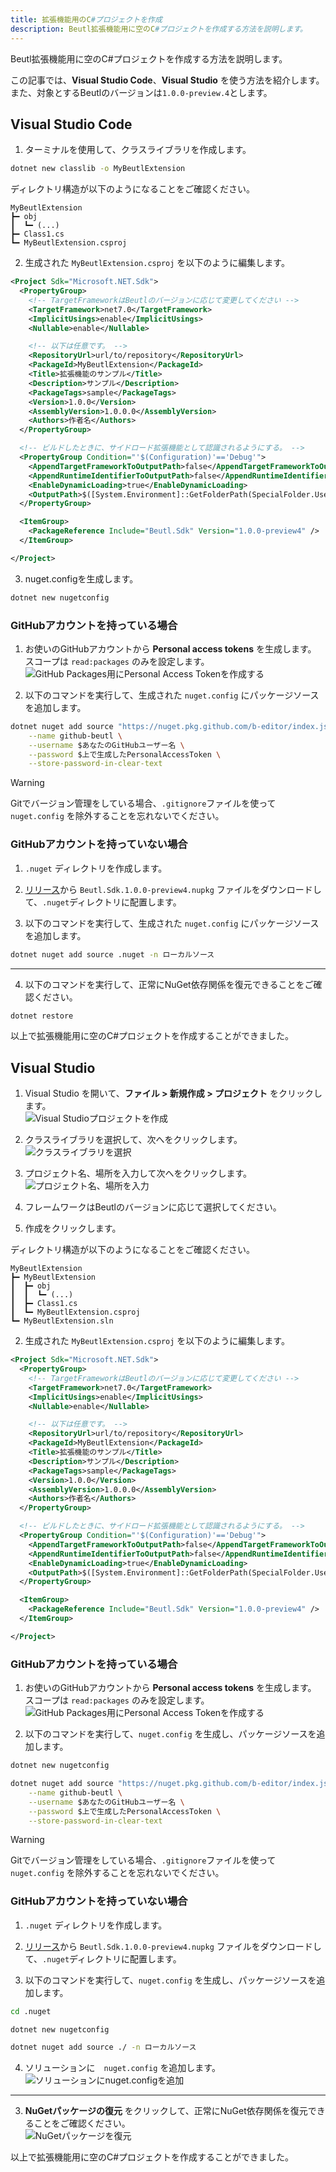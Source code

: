 ```yaml
---
title: 拡張機能用のC#プロジェクトを作成
description: Beutl拡張機能用に空のC#プロジェクトを作成する方法を説明します。
---
```


Beutl拡張機能用に空のC#プロジェクトを作成する方法を説明します。

この記事では、__Visual Studio Code__、__Visual Studio__ を使う方法を紹介します。
また、対象とするBeutlのバージョンは`1.0.0-preview.4`とします。

## Visual Studio Code
1. ターミナルを使用して、クラスライブラリを作成します。  
```sh
dotnet new classlib -o MyBeutlExtension
```

ディレクトリ構造が以下のようになることをご確認ください。
```
MyBeutlExtension
┣━ obj
┃  ┗━ (...)
┣━ Class1.cs
┗━ MyBeutlExtension.csproj
```

2. 生成された `MyBeutlExtension.csproj` を以下のように編集します。
```xml
<Project Sdk="Microsoft.NET.Sdk">
  <PropertyGroup>
    <!-- TargetFrameworkはBeutlのバージョンに応じて変更してください -->
    <TargetFramework>net7.0</TargetFramework>
    <ImplicitUsings>enable</ImplicitUsings>
    <Nullable>enable</Nullable>

    <!-- 以下は任意です。 -->
    <RepositoryUrl>url/to/repository</RepositoryUrl>
    <PackageId>MyBeutlExtension</PackageId>
    <Title>拡張機能のサンプル</Title>
    <Description>サンプル</Description>
    <PackageTags>sample</PackageTags>
    <Version>1.0.0</Version>
    <AssemblyVersion>1.0.0.0</AssemblyVersion>
    <Authors>作者名</Authors>
  </PropertyGroup>

  <!-- ビルドしたときに、サイドロード拡張機能として認識されるようにする。 -->
  <PropertyGroup Condition="'$(Configuration)'=='Debug'">
    <AppendTargetFrameworkToOutputPath>false</AppendTargetFrameworkToOutputPath>
    <AppendRuntimeIdentifierToOutputPath>false</AppendRuntimeIdentifierToOutputPath>
    <EnableDynamicLoading>true</EnableDynamicLoading>
    <OutputPath>$([System.Environment]::GetFolderPath(SpecialFolder.UserProfile))\.beutl\sideloads\$(AssemblyName)</OutputPath>
  </PropertyGroup>

  <ItemGroup>
    <PackageReference Include="Beutl.Sdk" Version="1.0.0-preview4" />
  </ItemGroup>

</Project>
```

3. nuget.configを生成します。
```sh
dotnet new nugetconfig
```

### GitHubアカウントを持っている場合

1. お使いのGitHubアカウントから __Personal access tokens__ を生成します。  
   スコープは `read:packages` のみを設定します。  
![GitHub Packages用にPersonal Access Tokenを作成する](_images/2.create-csproj/create-personal-access-token.png)

2. 以下のコマンドを実行して、生成された `nuget.config` にパッケージソースを追加します。
```sh
dotnet nuget add source "https://nuget.pkg.github.com/b-editor/index.json" \
    --name github-beutl \
    --username $あなたのGitHubユーザー名 \
    --password $上で生成したPersonalAccessToken \
    --store-password-in-clear-text
```
> [!WARNING]
> Gitでバージョン管理をしている場合、`.gitignore`ファイルを使って `nuget.config` を除外することを忘れないでください。

### GitHubアカウントを持っていない場合

1. `.nuget` ディレクトリを作成します。

2. [リリース](https://github.com/b-editor/beutl/releases)から `Beutl.Sdk.1.0.0-preview4.nupkg` ファイルをダウンロードして、`.nuget`ディレクトリに配置します。

3. 以下のコマンドを実行して、生成された `nuget.config` にパッケージソースを追加します。
```sh
dotnet nuget add source .nuget -n ローカルソース
```

----
4. 以下のコマンドを実行して、正常にNuGet依存関係を復元できることをご確認ください。
```sh
dotnet restore
```

以上で拡張機能用に空のC#プロジェクトを作成することができました。

## Visual Studio
1. Visual Studio を開いて、__ファイル &gt; 新規作成 &gt; プロジェクト__ をクリックします。  
![Visual Studioプロジェクトを作成](_images/2.create-csproj/visual-studio/create-new-project.png)

2. クラスライブラリを選択して、次へをクリックします。  
![クラスライブラリを選択](_images/2.create-csproj/visual-studio/select-classlib.png)

3. プロジェクト名、場所を入力して次へをクリックします。
![プロジェクト名、場所を入力](_images/2.create-csproj/visual-studio/confirm-name-and-location.png)

4. フレームワークはBeutlのバージョンに応じて選択してください。

5. 作成をクリックします。

ディレクトリ構造が以下のようになることをご確認ください。
```
MyBeutlExtension
┣━ MyBeutlExtension
┃  ┣━ obj
┃  ┃  ┗━ (...)
┃  ┣━ Class1.cs
┃  ┗━ MyBeutlExtension.csproj
┗━ MyBeutlExtension.sln
```

2. 生成された `MyBeutlExtension.csproj` を以下のように編集します。
```xml
<Project Sdk="Microsoft.NET.Sdk">
  <PropertyGroup>
    <!-- TargetFrameworkはBeutlのバージョンに応じて変更してください -->
    <TargetFramework>net7.0</TargetFramework>
    <ImplicitUsings>enable</ImplicitUsings>
    <Nullable>enable</Nullable>

    <!-- 以下は任意です。 -->
    <RepositoryUrl>url/to/repository</RepositoryUrl>
    <PackageId>MyBeutlExtension</PackageId>
    <Title>拡張機能のサンプル</Title>
    <Description>サンプル</Description>
    <PackageTags>sample</PackageTags>
    <Version>1.0.0</Version>
    <AssemblyVersion>1.0.0.0</AssemblyVersion>
    <Authors>作者名</Authors>
  </PropertyGroup>

  <!-- ビルドしたときに、サイドロード拡張機能として認識されるようにする。 -->
  <PropertyGroup Condition="'$(Configuration)'=='Debug'">
    <AppendTargetFrameworkToOutputPath>false</AppendTargetFrameworkToOutputPath>
    <AppendRuntimeIdentifierToOutputPath>false</AppendRuntimeIdentifierToOutputPath>
    <EnableDynamicLoading>true</EnableDynamicLoading>
    <OutputPath>$([System.Environment]::GetFolderPath(SpecialFolder.UserProfile))\.beutl\sideloads\$(AssemblyName)</OutputPath>
  </PropertyGroup>

  <ItemGroup>
    <PackageReference Include="Beutl.Sdk" Version="1.0.0-preview4" />
  </ItemGroup>

</Project>
```

### GitHubアカウントを持っている場合

1. お使いのGitHubアカウントから __Personal access tokens__ を生成します。  
   スコープは `read:packages` のみを設定します。
![GitHub Packages用にPersonal Access Tokenを作成する](_images/2.create-csproj/create-personal-access-token.png)

2. 以下のコマンドを実行して、`nuget.config` を生成し、パッケージソースを追加します。
```sh
dotnet new nugetconfig

dotnet nuget add source "https://nuget.pkg.github.com/b-editor/index.json" \
    --name github-beutl \
    --username $あなたのGitHubユーザー名 \
    --password $上で生成したPersonalAccessToken \
    --store-password-in-clear-text
```
> [!WARNING]
> Gitでバージョン管理をしている場合、`.gitignore`ファイルを使って `nuget.config` を除外することを忘れないでください。

### GitHubアカウントを持っていない場合

1. `.nuget` ディレクトリを作成します。

2. [リリース](https://github.com/b-editor/beutl/releases)から `Beutl.Sdk.1.0.0-preview4.nupkg` ファイルをダウンロードして、`.nuget`ディレクトリに配置します。

3. 以下のコマンドを実行して、`nuget.config` を生成し、パッケージソースを追加します。
```sh
cd .nuget

dotnet new nugetconfig

dotnet nuget add source ./ -n ローカルソース
```

4. ソリューションに　`nuget.config` を追加します。  
![ソリューションにnuget.configを追加](_images/2.create-csproj/visual-studio/add-nuget-config.png)

----
3. __NuGetパッケージの復元__ をクリックして、正常にNuGet依存関係を復元できることをご確認ください。  
![NuGetパッケージを復元](_images/2.create-csproj/visual-studio/restore-nuget-packages.png)

以上で拡張機能用に空のC#プロジェクトを作成することができました。
